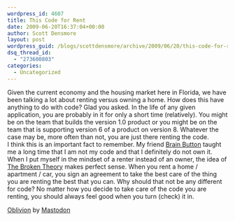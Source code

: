 ```yaml
---
wordpress_id: 4607
title: This Code for Rent
date: 2009-06-20T16:37:04+00:00
author: Scott Densmore
layout: post
wordpress_guid: /blogs/scottdensmore/archive/2009/06/20/this-code-for-rent.aspx
dsq_thread_id:
  - "273600803"
categories:
  - Uncategorized
---
```

<p style="clear: both">
  Given the current economy and the housing market here in Florida, we have been talking a lot about renting versus owning a home. How does this have anything to do with code? Glad you asked. In the life of any given application, you are probably in it for only a short time (relatively). You might be on the team that builds the version 1.0 product or you might be on the team that is supporting version 6 of a product on version 8. Whatever the case may be, more often than not, you are just there renting the code.<br />I think this is an important fact to remember. My friend <a href="http://www.agileprogrammer.com/oneagilecoder/">Brain Button</a> taught me a long time that I am not my code and that I definitely do not own it. When I put myself in the mindset of a renter instead of an owner, the idea of <a href="http://en.wikipedia.org/wiki/Broken_Window_Theory">The Broken Theory</a> makes perfect sense. When you rent a home / apartment / car, you sign an agreement to take the best care of the thing you are renting the best that you can. Why should that not be any different for code? No matter how you decide to take care of the code you are renting, you should always feel good when you turn (check) it in.
</p>

<p style="clear: both">
  <a href="http://www.last.fm/music/Mastodon/_/Oblivion">Oblivion</a> by <a href="http://www.last.fm/music/Mastodon">Mastodon</a>
</p>

<br class='final-break' />